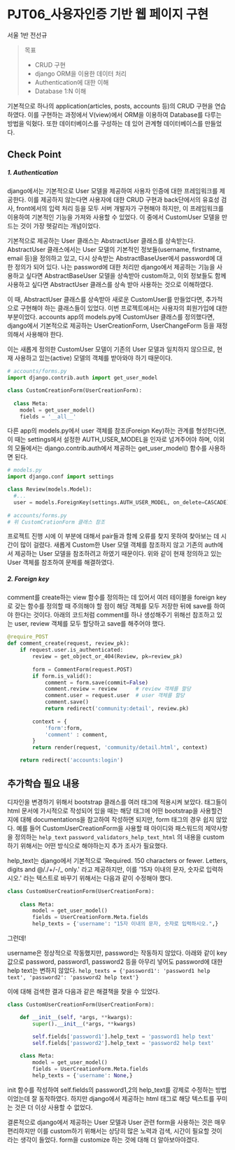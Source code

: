 # PJT06_사용자인증 기반 웹 페이지 구현

서울 1반 전선규



> 목표
>
> - CRUD 구현
> - django ORM을 이용한 데이터 처리
> - Authentication에 대한 이해
> - Database 1:N 이해

기본적으로 하나의 application(articles, posts, accounts 등)의 CRUD 구현을 연습하였다. 이를 구현하는 과정에서 V(view)에서 ORM을 이용하여 Database를 다루는 방법을 익혔다. 또한 데이터베이스를 구성하는 데 있어 관계형 데이터베이스를 만들었다.



## Check Point

##### 1. Authentication

django에서는 기본적으로 User 모델을 제공하여 사용자 인증에 대한 프레임워크를 제공한다. 이를 제공하지 않는다면 사용자에 대한 CRUD 구현과 back단에서의 유효성 검사, front에서의 입력 처리 등을 모두 서버 개발자가 구현해야 하지만, 이 프레임워크를 이용하여 기본적인 기능을 가져와 사용할 수 있었다. 이 중에서 CustomUser 모델을 만드는 것이 가장 헷갈리는 개념이었다. 

기본적으로 제공하는 User 클래스는 AbstractUser 클래스를 상속받는다. AbstractUser 클래스에서는 User 모델의 기본적인 정보들(username, firstname, email 등)을 정의하고 있고, 다시 상속받는 AbstractBaseUser에서 password에 대한 정의가 되어 있다. 나는 password에 대한 처리만 django에서 제공하는 기능을 사용하고 싶다면 AbstractBaseUser 모델을 상속받아 custom하고, 이외 정보들도 함께 사용하고 싶다면 AbstractUser 클래스를 상속 받아 사용하는 것으로 이해하였다. 

이 때, AbstractUser 클래스를 상속받아 새로운 CustomUser를 만들었다면, 추가적으로 구현해야 하는 클래스들이 있었다. 이번 프로젝트에서는 사용자의 회원가입에 대한 부분이었다. accounts app의 models.py에 CustomUser 클래스를 정의했다면, django에서 기본적으로 제공하는 UserCreationForm, UserChangeForm 등을 재정의해서 사용해야 한다.

이는 새롭게 정의한 CustomUser 모델이 기존의 User 모델과 일치하지 않으므로, 현재 사용하고 있는(active) 모델의 객체를 받아와야 하기 때문이다.

```python
# accounts/forms.py
import django.contrib.auth import get_user_model

class CustomCreationForm(UserCreationForm):
  
  class Meta:
    model = get_user_model()
    fields = '__all__'
```

다른 app의 models.py에서 user 객체를 참조(Foreign Key)하는 관계를 형성한다면, 이 때는 settings에서 설정한 AUTH_USER_MODEL을 인자로 넘겨주어야 하며, 이외의 모듈에서는 django.contrib.auth에서 제공하는 get_user_model() 함수를 사용하면 된다.

```python
# models.py
import django.conf import settings

class Review(models.Model):
  #...
  user = models.ForeignKey(settings.AUTH_USER_MODEL, on_delete=CASCADE)
 
# accounts/forms.py
# 위 CustomCrationForm 클래스 참조
```

프로젝트 진행 시에 이 부분에 대해서 pair들과 함께 오류를 찾지 못하여 찾아보는 데 시간이 많이 걸렸다. 새롭게 Custom한 User 모델 객체를 참조하지 않고 기존의 auth에서 제공하는 User 모델을 참조하려고 하였기 때문이다. 위와 같이 현재 정의하고 있는 User 객체를 참조하여 문제를 해결하였다.



##### 2. Foreign key

comment를 create하는 view 함수를 정의하는 데 있어서 여러 테이블을 foreign key로 갖는 함수를 정의할 때 주의해야 할 점이 해당 객체를 모두 저장한 뒤에 save를 하여야 한다는 것이다. 아래의 코드처럼 comment를 하나 생성해주기 위해선 참조하고 있는 user, review 객체를 모두 할당하고 save를 해주어야 했다.

```python
@require_POST
def comment_create(request, review_pk):
    if request.user.is_authenticated:
        review = get_object_or_404(Review, pk=review_pk)
        
        form = CommentForm(request.POST)
        if form.is_valid():
            comment = form.save(commit=False)
            comment.review = review      # review 객체를 할당
            comment.user = request.user  # user 객체를 할당
            comment.save()
            return redirect('community:detail', review.pk)
        
        context = {
            'form':form,
            'comment' : comment,
        }
        return render(request, 'community/detail.html', context)

    return redirect('accounts:login')
```



## 추가학습 필요 내용

디자인을 변경하기 위해서 bootstrap 클래스를 여러 태그에 적용시켜 보았다. 태그들이 html 문서에 가시적으로 작성되어 있을 때는 해당 태그에 어떤 bootstrap을 사용할건지에 대해 documentations을 참고하여 작성하면 되지만, form 태그의 경우 쉽지 않았다. 예를 들어 CustomUserCreationForm을 사용할 때 아이디와 패스워드의 제약사항을 정의하는 `help_text` `password_validators_help_text_html` 의 내용을 custom 하기 위해서는 어떤 방식으로 해야하는지 추가 조사가 필요했다.

help_text는 django에서 기본적으로 'Required. 150 characters or fewer. Letters, digits and @/./+/-/_ only.' 라고 제공하지만, 이를 '15자 이내의 문자, 숫자로 입력하시오.' 라는 텍스트로 바꾸기 위해서는 다음과 같이 수정해야 했다.

```python
class CustomUserCreationForm(UserCreationForm):
    
    class Meta:
        model = get_user_model()
        fields = UserCreationForm.Meta.fields
        help_texts = {'username': "15자 이내의 문자, 숫자로 입력하시오.",}
```



그런데!

username은 정상적으로 작동했지만, password는 작동하지 않았다. 아래와 같이 key 값으로 password, password1, password2 등을 아무리 넣어도 password에 대한 help text는 변하지 않았다. `help_texts = {'password1': 'password1 help text', 'password2': 'password2 help text'}`

이에 대해 검색한 결과 다음과 같은 해결책을 찾을 수 있었다.

```python
class CustomUserCreationForm(UserCreationForm):

    def __init__(self, *args, **kwargs):
        super().__init__(*args, **kwargs)

        self.fields['password1'].help_text = 'password1 help text'
        self.fields['password2'].help_text = 'password2 help text'
    
    class Meta:
        model = get_user_model()
        fields = UserCreationForm.Meta.fields
        help_texts = {'username': None,}
```

init 함수를 작성하여 self.fields의 password1,2의 help_text를 강제로 수정하는 방법이었는데 잘 동작하였다. 하지만 django에서 제공하는 html 태그로 해당 텍스트를 꾸미는 것은 더 이상 사용할 수 없었다.

결론적으로 django에서 제공하는 User 모델과 User 관련 form을 사용하는 것은 매우 편리하지만 이를 custom하기 위해서는 상당히 많은 노력과 검색, 시간이 필요할 것이라는 생각이 들었다. form을 customize 하는 것에 대해 더 알아보아야겠다.